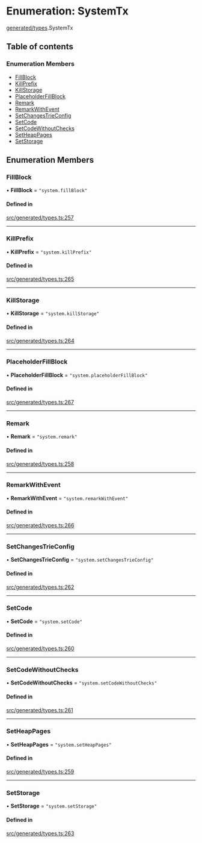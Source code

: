 # Enumeration: SystemTx

[generated/types](../wiki/generated.types).SystemTx

## Table of contents

### Enumeration Members

- [FillBlock](../wiki/generated.types.SystemTx#fillblock)
- [KillPrefix](../wiki/generated.types.SystemTx#killprefix)
- [KillStorage](../wiki/generated.types.SystemTx#killstorage)
- [PlaceholderFillBlock](../wiki/generated.types.SystemTx#placeholderfillblock)
- [Remark](../wiki/generated.types.SystemTx#remark)
- [RemarkWithEvent](../wiki/generated.types.SystemTx#remarkwithevent)
- [SetChangesTrieConfig](../wiki/generated.types.SystemTx#setchangestrieconfig)
- [SetCode](../wiki/generated.types.SystemTx#setcode)
- [SetCodeWithoutChecks](../wiki/generated.types.SystemTx#setcodewithoutchecks)
- [SetHeapPages](../wiki/generated.types.SystemTx#setheappages)
- [SetStorage](../wiki/generated.types.SystemTx#setstorage)

## Enumeration Members

### FillBlock

• **FillBlock** = ``"system.fillBlock"``

#### Defined in

[src/generated/types.ts:257](https://github.com/PolymeshAssociation/polymesh-private-sdk/blob/297c67ce/src/generated/types.ts#L257)

___

### KillPrefix

• **KillPrefix** = ``"system.killPrefix"``

#### Defined in

[src/generated/types.ts:265](https://github.com/PolymeshAssociation/polymesh-private-sdk/blob/297c67ce/src/generated/types.ts#L265)

___

### KillStorage

• **KillStorage** = ``"system.killStorage"``

#### Defined in

[src/generated/types.ts:264](https://github.com/PolymeshAssociation/polymesh-private-sdk/blob/297c67ce/src/generated/types.ts#L264)

___

### PlaceholderFillBlock

• **PlaceholderFillBlock** = ``"system.placeholderFillBlock"``

#### Defined in

[src/generated/types.ts:267](https://github.com/PolymeshAssociation/polymesh-private-sdk/blob/297c67ce/src/generated/types.ts#L267)

___

### Remark

• **Remark** = ``"system.remark"``

#### Defined in

[src/generated/types.ts:258](https://github.com/PolymeshAssociation/polymesh-private-sdk/blob/297c67ce/src/generated/types.ts#L258)

___

### RemarkWithEvent

• **RemarkWithEvent** = ``"system.remarkWithEvent"``

#### Defined in

[src/generated/types.ts:266](https://github.com/PolymeshAssociation/polymesh-private-sdk/blob/297c67ce/src/generated/types.ts#L266)

___

### SetChangesTrieConfig

• **SetChangesTrieConfig** = ``"system.setChangesTrieConfig"``

#### Defined in

[src/generated/types.ts:262](https://github.com/PolymeshAssociation/polymesh-private-sdk/blob/297c67ce/src/generated/types.ts#L262)

___

### SetCode

• **SetCode** = ``"system.setCode"``

#### Defined in

[src/generated/types.ts:260](https://github.com/PolymeshAssociation/polymesh-private-sdk/blob/297c67ce/src/generated/types.ts#L260)

___

### SetCodeWithoutChecks

• **SetCodeWithoutChecks** = ``"system.setCodeWithoutChecks"``

#### Defined in

[src/generated/types.ts:261](https://github.com/PolymeshAssociation/polymesh-private-sdk/blob/297c67ce/src/generated/types.ts#L261)

___

### SetHeapPages

• **SetHeapPages** = ``"system.setHeapPages"``

#### Defined in

[src/generated/types.ts:259](https://github.com/PolymeshAssociation/polymesh-private-sdk/blob/297c67ce/src/generated/types.ts#L259)

___

### SetStorage

• **SetStorage** = ``"system.setStorage"``

#### Defined in

[src/generated/types.ts:263](https://github.com/PolymeshAssociation/polymesh-private-sdk/blob/297c67ce/src/generated/types.ts#L263)
